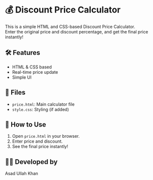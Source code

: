 # 💰 Discount Price Calculator

This is a simple HTML and CSS-based Discount Price Calculator.  
Enter the original price and discount percentage, and get the final price instantly!

## 🛠 Features
- HTML & CSS based
- Real-time price update
- Simple UI

## 📂 Files
- `price.html`: Main calculator file
- `style.css`: Styling (if added)

## 🚀 How to Use
1. Open `price.html` in your browser.
2. Enter price and discount.
3. See the final price instantly!

## 👨‍💻 Developed by
Asad Ullah Khan
